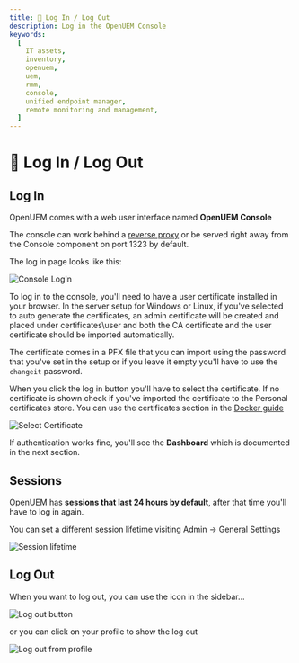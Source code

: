 ```yaml
---
title: 🛂 Log In / Log Out
description: Log in the OpenUEM Console
keywords:
  [
    IT assets,
    inventory,
    openuem,
    uem,
    rmm,
    console,
    unified endpoint manager,
    remote monitoring and management,
  ]
---
```


# 🛂 Log In / Log Out

## Log In

OpenUEM comes with a web user interface named **OpenUEM Console**

The console can work behind a [reverse proxy](/docs/Advanced%20Topics/reverse-proxy) or be served right away from the Console component on port 1323 by default.

The log in page looks like this:

![Console LogIn](/img/console/login.png)

To log in to the console, you'll need to have a user certificate installed in your browser. In the server setup for Windows or Linux, if you've selected to auto generate the certificates, an admin certificate will be created and placed under certificates\user and both the CA certificate and the user certificate should be imported automatically.

The certificate comes in a PFX file that you can import using the password that you've set in the setup or if you leave it empty you'll have to use the `changeit` password.

When you click the log in button you'll have to select the certificate. If no certificate is shown check if you've imported the certificate to the Personal certificates store. You can use the certificates section in the [Docker guide](/docs/Installation/Server/docker#4-trust-in-digital-certificates-created)

![Select Certificate](/img/console/select_certificate.png)

If authentication works fine, you'll see the **Dashboard** which is documented in the next section.

## Sessions

OpenUEM has **sessions that last 24 hours by default**, after that time you'll have to log in again.

You can set a different session lifetime visiting Admin -> General Settings

![Session lifetime](/img/console/session_lifetime.png)

## Log Out

When you want to log out, you can use the icon in the sidebar...

![Log out button](/img/console/log_out_button.png)

or you can click on your profile to show the log out

![Log out from profile](/img/console/log_out_from_profile.png)

